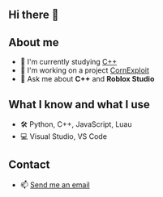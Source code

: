 ## Hi there 👋

## About me
- 🌱 I'm currently studying [C++]([https://isocpp.org])
- 🔭 I'm working on a project [CornExploit](https://pawela827-2.github.io/CornExploitWebsite/)
- 💬 Ask me about **C++** and **Roblox Studio**

## What I know and what I use
- 🛠️ Python, C++, JavaScript, Luau
- 💻 Visual Studio, VS Code

## Contact
- 📫 [Send me an email](mailto:neonbizn@gmail.com)

<!--
**pawela827-2/pawela827-2** is a ✨ _special_ ✨ repository because its `README.md` (this file) appears on your GitHub profile.

Here are some ideas to get you started:

- 🔭 I’m currently working on ...
- 🌱 I’m currently learning ...
- 👯 I’m looking to collaborate on ...
- 🤔 I’m looking for help with ...
- 💬 Ask me about ...
- 📫 How to reach me: ...
- 😄 Pronouns: ...
- ⚡ Fun fact: ...
-->
